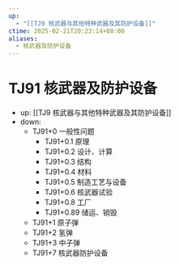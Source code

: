 ```yaml
---
up:
  - "[[TJ9 核武器与其他特种武器及其防护设备]]"
ctime: 2025-02-21T20:23:14+08:00
aliases:
  - 核武器及防护设备
---
```


# TJ91 核武器及防护设备

- up: [[TJ9 核武器与其他特种武器及其防护设备]]
- down:	
	- TJ91+0 一般性问题
		- TJ91+0.1 原理
		- TJ91+0.2 设计、计算
		- TJ91+0.3 结构
		- TJ91+0.4 材料
		- TJ91+0.5 制造工艺与设备
		- TJ91+0.6 核武器试验
		- TJ91+0.8 工厂
		- TJ91+0.89 储运、销毁
	- TJ91+1 原子弹
	- TJ91+2 氢弹
	- TJ91+3 中子弹
	- TJ91+7 核武器防护设备
	
